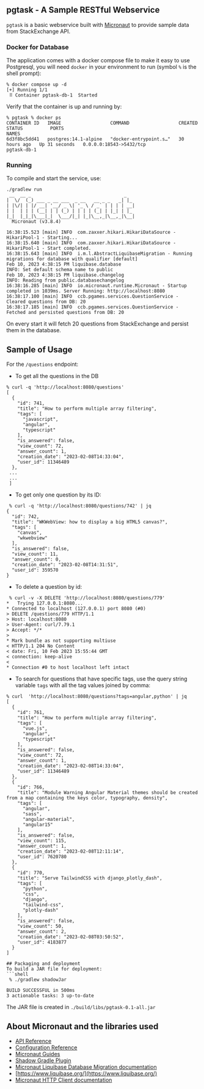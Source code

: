 ## pgtask - A Sample RESTful Webservice 
`pgtask` is a basic webservice built with [Micronaut](https://docs.micronaut.io/3.8.4/guide/index.html) to provide
sample data from StackExchange API. 

### Docker for Database
The application comes with a docker compose file to make it easy to use Postgresql, you will need `docker` in 
your environment to run (symbol `%` is the shell prompt):
```shell
% docker compose up -d 
[+] Running 1/1
 ⠿ Container pgtask-db-1  Started           
```
Verify that the container is up and running by:
```shell
% pgtask % docker ps 
CONTAINER ID   IMAGE                  COMMAND                  CREATED        STATUS          PORTS                                               NAMES
6d3f8bc5dd41   postgres:14.1-alpine   "docker-entrypoint.s…"   30 hours ago   Up 31 seconds   0.0.0.0:18543->5432/tcp                             pgtask-db-1

```
### Running
To compile and start the service, use:
```shell
./gradlew run 
 __  __ _                                  _   
|  \/  (_) ___ _ __ ___  _ __   __ _ _   _| |_ 
| |\/| | |/ __| '__/ _ \| '_ \ / _` | | | | __|
| |  | | | (__| | | (_) | | | | (_| | |_| | |_ 
|_|  |_|_|\___|_|  \___/|_| |_|\__,_|\__,_|\__|
  Micronaut (v3.8.4)

16:38:15.523 [main] INFO  com.zaxxer.hikari.HikariDataSource - HikariPool-1 - Starting...
16:38:15.640 [main] INFO  com.zaxxer.hikari.HikariDataSource - HikariPool-1 - Start completed.
16:38:15.643 [main] INFO  i.m.l.AbstractLiquibaseMigration - Running migrations for database with qualifier [default]
Feb 10, 2023 4:38:15 PM liquibase.database
INFO: Set default schema name to public
Feb 10, 2023 4:38:15 PM liquibase.changelog
INFO: Reading from public.databasechangelog
16:38:16.285 [main] INFO  io.micronaut.runtime.Micronaut - Startup completed in 1039ms. Server Running: http://localhost:8080
16:38:17.100 [main] INFO  ccb.pgames.services.QuestionService - Cleared questions from DB: 20
16:38:17.185 [main] INFO  ccb.pgames.services.QuestionService - Fetched and persisted questions from DB: 20
```

On every start it will fetch 20 questions from StackExchange and persist them in the database.

## Sample of Usage
For the `/questions` endpoint:
- To get all the questions in the DB
```shell
% curl -q 'http://localhost:8080/questions'
[
  {
    "id": 741,
    "title": "How to perform multiple array filtering",
    "tags": [
      "javascript",
      "angular",
      "typescript"
    ],
    "is_answered": false,
    "view_count": 72,
    "answer_count": 1,
    "creation_date": "2023-02-08T14:33:04",
    "user_id": 11346489
  },
 ...
 ...
 ]
```
- To get only one question by its ID:
```shell
 % curl -q 'http://localhost:8080/questions/742' | jq  
{
  "id": 742,
  "title": "WKWebView: how to display a big HTML5 canvas?",
  "tags": [
    "canvas",
    "wkwebview"
  ],
  "is_answered": false,
  "view_count": 11,
  "answer_count": 0,
  "creation_date": "2023-02-08T14:31:51",
  "user_id": 359570
}
```
- To delete a question by id:
```shell
 % curl -v -X DELETE 'http://localhost:8080/questions/779' 
*   Trying 127.0.0.1:8080...
* Connected to localhost (127.0.0.1) port 8080 (#0)
> DELETE /questions/779 HTTP/1.1
> Host: localhost:8080
> User-Agent: curl/7.79.1
> Accept: */*
> 
* Mark bundle as not supporting multiuse
< HTTP/1.1 204 No Content
< date: Fri, 10 Feb 2023 15:55:44 GMT
< connection: keep-alive
< 
* Connection #0 to host localhost left intact
```
- To search for questions that have specific tags, use the query string variable `tags` with all the tag values joined 
by comma:
```shell
% curl  'http://localhost:8080/questions?tags=angular,python' | jq
[
  {
    "id": 761,
    "title": "How to perform multiple array filtering",
    "tags": [
      "vue.js",
      "angular",
      "typescript"
    ],
    "is_answered": false,
    "view_count": 72,
    "answer_count": 1,
    "creation_date": "2023-02-08T14:33:04",
    "user_id": 11346489
  },
  {
    "id": 766,
    "title": "Module Warning Angular Material themes should be created from a map containing the keys color, typography, density",
    "tags": [
      "angular",
      "sass",
      "angular-material",
      "angular15"
    ],
    "is_answered": false,
    "view_count": 115,
    "answer_count": 1,
    "creation_date": "2023-02-08T12:11:14",
    "user_id": 7620780
  },
  {
    "id": 770,
    "title": "Serve TailwindCSS with django_plotly_dash",
    "tags": [
      "python",
      "css",
      "django",
      "tailwind-css",
      "plotly-dash"
    ],
    "is_answered": false,
    "view_count": 50,
    "answer_count": 2,
    "creation_date": "2023-02-08T03:50:52",
    "user_id": 4183877
  }
]

## Packaging and deployment
To build a JAR file for deployment:
```shell
 % ./gradlew shadowJar

BUILD SUCCESSFUL in 500ms
3 actionable tasks: 3 up-to-date
```
The JAR file is created in `./build/libs/pgtask-0.1-all.jar`

## About Micronaut and the libraries used 
- [API Reference](https://docs.micronaut.io/3.8.4/api/index.html)
- [Configuration Reference](https://docs.micronaut.io/3.8.4/guide/configurationreference.html)
- [Micronaut Guides](https://guides.micronaut.io/index.html)
- [Shadow Gradle Plugin](https://plugins.gradle.org/plugin/com.github.johnrengelman.shadow)
- [Micronaut Liquibase Database Migration documentation](https://micronaut-projects.github.io/micronaut-liquibase/latest/guide/index.html)
- [https://www.liquibase.org/](https://www.liquibase.org/)
- [Micronaut HTTP Client documentation](https://docs.micronaut.io/latest/guide/index.html#httpClient)
